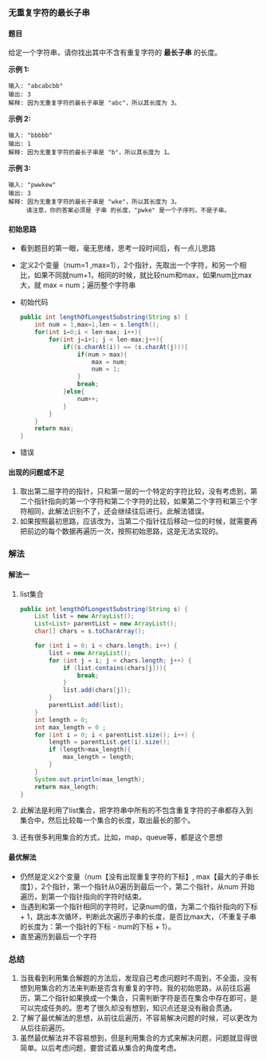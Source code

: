 ### 无重复字符的最长子串

#### 题目

给定一个字符串，请你找出其中不含有重复字符的 **最长子串** 的长度。

**示例 1:**

```
输入: "abcabcbb"
输出: 3 
解释: 因为无重复字符的最长子串是 "abc"，所以其长度为 3。
```

**示例 2:**

```
输入: "bbbbb"
输出: 1
解释: 因为无重复字符的最长子串是 "b"，所以其长度为 1。
```

**示例 3:**

```
输入: "pwwkew"
输出: 3
解释: 因为无重复字符的最长子串是 "wke"，所以其长度为 3。
     请注意，你的答案必须是 子串 的长度，"pwke" 是一个子序列，不是子串。
```

#### 初始思路

- 看到题目的第一眼，毫无思绪，思考一段时间后，有一点儿思路

- 定义2个变量（num=1 ,max=1），2个指针，先取出一个字符，和另一个相比，如果不同就num+1，相同的时候，就比较num和max，如果num比max大，就 max = num；遍历整个字符串

- 初始代码

  ```java
  public int lengthOfLongestSubstring(String s) {
      int num = 1,max=1,len = s.length();
      for(int i=0;i < len-max; i++){
          for(int j=i+1; j < len-max;j++){
              if((s.charAt(i)) == (s.charAt(j))){
                  if(num > max){
                      max = num;
                      num = 1;
                  }
                  break;
              }else{
                  num++;
              }
          }
      }
      return max;
  }
  ```

- 错误

#### 出现的问题或不足

1. 取出第二层字符的指针，只和第一层的一个特定的字符比较，没有考虑到，第二个指针指向的第一个字符和第二个字符的比较，如果第二个字符和第三个字符相同，此解法识别不了，还会继续往后进行。此解法错误。
2. 如果按照最初思路，应该改为，当第二个指针往后移动一位的时候，就需要再把前边的每个数据再遍历一次，按照初始思路，这是无法实现的。

### 解法

#### 解法一

1. list集合

   ````java
   public int lengthOfLongestSubstring(String s) {
       List list = new ArrayList();
       List<List> parentList = new ArrayList();
       char[] chars = s.toCharArray();
   
       for (int i = 0; i < chars.length; i++) {
           list = new ArrayList();
           for (int j = i; j < chars.length; j++) {
               if (list.contains(chars[j])){
                   break;
               }
               list.add(chars[j]);
           }
           parentList.add(list);
       }
       int length = 0;
       int max_length = 0 ;
       for (int i = 0; i < parentList.size(); i++) {
           length = parentList.get(i).size();
           if (length>max_length){
               max_length = length;
           }
       }
       System.out.println(max_length);
       return max_length;
   }
   ````

2. 此解法是利用了list集合，把字符串中所有的不包含重复字符的子串都存入到集合中，然后比较每一个集合的长度，取出最长的那个。

3. 还有很多利用集合的方式，比如，map，queue等，都是这个思想

#### 最优解法

- 仍然是定义2个变量（num【没有出现重复字符的下标】, max【最大的子串长度】），2个指针，第一个指针从0遍历到最后一个，第二个指针，从num 开始遍历，到第一个指针指向的字符时结束。
- 当遇到和第一个指针相同的字符时，记录num的值，为第二个指针指向的下标 + 1，跳出本次循环，判断此次遍历子串的长度，是否比max大，（不重复子串的长度为：第一个指针的下标 - num的下标 + 1）。
- 直至遍历到最后一个字符

### 总结

1. 当我看到利用集合解题的方法后，发现自己考虑问题时不周到，不全面，没有想到用集合的方法来判断是否含有重复的字符。我的初始思路，从前往后遍历，第二个指针如果换成一个集合，只需判断字符是否在集合中存在即可，是可以完成任务的。思考了很久却没有想到，知识点还是没有融会贯通。
2. 了解了最优解法的思想，从前往后遍历，不容易解决问题的时候，可以更改为从后往前遍历。
3. 虽然最优解法并不容易想到，但是利用集合的方式来解决问题，问题就显得很简单。以后考虑问题，要尝试着从集合的角度考虑。